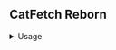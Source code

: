 ## CatFetch Reborn

<details>
           <summary>Usage</summary>
           <p>To use the program you'll need to know these options(most importantly the -o option):
```
-o              Displays the actual output [necessary for the other options to make sense]

-s              Adds a separator
-m              Adds the system architecture and graphic session(X11 or WAYLAND) to the output
-d              Adds your dark color palette to the output
-b              Adds your bright color palette to the output
-h              Shows this help message
```</p>
</details>

#### Usage
To use the program you'll need to know these options(most importantly the -o option):
```
-o		Displays the actual output [necessary for the other options to make sense]

-s		Adds a separator
-m		Adds the system architecture and graphic session(X11 or WAYLAND) to the output
-d		Adds your dark color palette to the output
-b		Adds your bright color palette to the output
-h		Shows this help message
```
=======

#### Installer
Use the command below to automatically install the program:
```
bash <(curl -s https://raw.githubusercontent.com/JhonnyRice/cat-fetch-reborn/main/install.sh)
```
We advice to always check the project's code before running it, we do not take any responsability if something happens.

#### Uses some GNU core utils and xprop to work. Wm script by Alberto Salvia Novella.
This program is licensed under the GPLv3 license.
If you encounter any issue or want a feature to be added please open an issue on this GitHub page.
